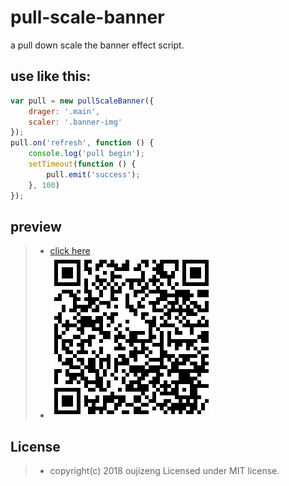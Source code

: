 # pull-scale-banner
a pull down scale the banner effect script.

## use like this:
```javascript
var pull = new pullScaleBanner({
    drager: '.main',
    scaler: '.banner-img'
});
pull.on('refresh', function () {
    console.log('pull begin');
    setTimeout(function () {
        pull.emit('success');
    }, 100)
});
```

## preview
> * [click here](https://yangyuji.github.io/pull-scale-banner/demo.html)
> * ![qrcode](https://github.com/yangyuji/pull-scale-banner/blob/master/qrcode.png)

## License
> * copyright(c) 2018 oujizeng Licensed under MIT license.
